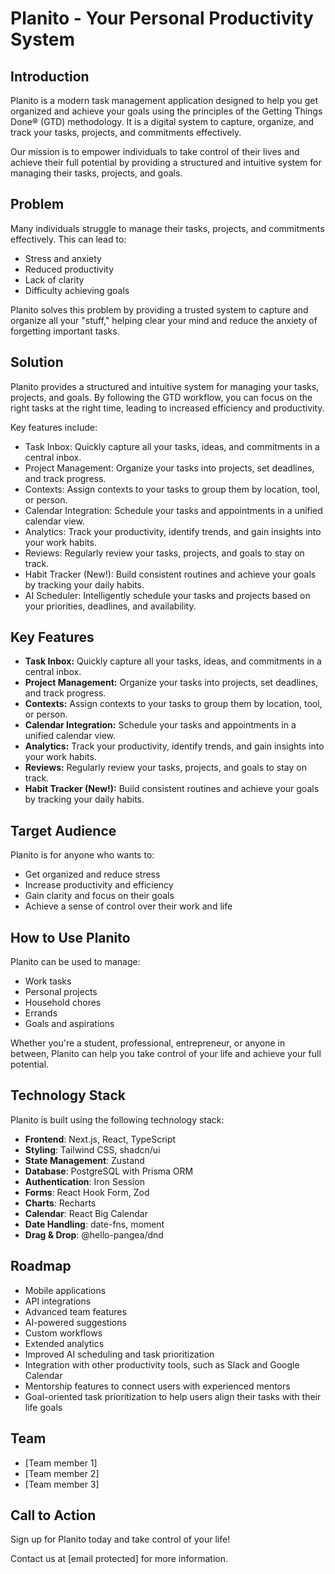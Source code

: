 # Planito - Your Personal Productivity System

## Introduction

Planito is a modern task management application designed to help you get organized and achieve your goals using the principles of the Getting Things Done® (GTD) methodology. It is a digital system to capture, organize, and track your tasks, projects, and commitments effectively.

Our mission is to empower individuals to take control of their lives and achieve their full potential by providing a structured and intuitive system for managing their tasks, projects, and goals.

## Problem

Many individuals struggle to manage their tasks, projects, and commitments effectively. This can lead to:

*   Stress and anxiety
*   Reduced productivity
*   Lack of clarity
*   Difficulty achieving goals

Planito solves this problem by providing a trusted system to capture and organize all your "stuff," helping clear your mind and reduce the anxiety of forgetting important tasks.

## Solution

Planito provides a structured and intuitive system for managing your tasks, projects, and goals. By following the GTD workflow, you can focus on the right tasks at the right time, leading to increased efficiency and productivity.

Key features include:

*   Task Inbox: Quickly capture all your tasks, ideas, and commitments in a central inbox.
*   Project Management: Organize your tasks into projects, set deadlines, and track progress.
*   Contexts: Assign contexts to your tasks to group them by location, tool, or person.
*   Calendar Integration: Schedule your tasks and appointments in a unified calendar view.
*   Analytics: Track your productivity, identify trends, and gain insights into your work habits.
*   Reviews: Regularly review your tasks, projects, and goals to stay on track.
*   Habit Tracker (New!): Build consistent routines and achieve your goals by tracking your daily habits.
*   AI Scheduler: Intelligently schedule your tasks and projects based on your priorities, deadlines, and availability.

## Key Features

*   **Task Inbox:** Quickly capture all your tasks, ideas, and commitments in a central inbox.
*   **Project Management:** Organize your tasks into projects, set deadlines, and track progress.
*   **Contexts:** Assign contexts to your tasks to group them by location, tool, or person.
*   **Calendar Integration:** Schedule your tasks and appointments in a unified calendar view.
*   **Analytics:** Track your productivity, identify trends, and gain insights into your work habits.
*   **Reviews:** Regularly review your tasks, projects, and goals to stay on track.
*   **Habit Tracker (New!):** Build consistent routines and achieve your goals by tracking your daily habits.

## Target Audience

Planito is for anyone who wants to:

*   Get organized and reduce stress
*   Increase productivity and efficiency
*   Gain clarity and focus on their goals
*   Achieve a sense of control over their work and life

## How to Use Planito

Planito can be used to manage:

*   Work tasks
*   Personal projects
*   Household chores
*   Errands
*   Goals and aspirations

Whether you're a student, professional, entrepreneur, or anyone in between, Planito can help you take control of your life and achieve your full potential.

## Technology Stack

Planito is built using the following technology stack:

*   **Frontend**: Next.js, React, TypeScript
*   **Styling**: Tailwind CSS, shadcn/ui
*   **State Management**: Zustand
*   **Database**: PostgreSQL with Prisma ORM
*   **Authentication**: Iron Session
*   **Forms**: React Hook Form, Zod
*   **Charts**: Recharts
*   **Calendar**: React Big Calendar
*   **Date Handling**: date-fns, moment
*   **Drag & Drop**: @hello-pangea/dnd

## Roadmap

*   Mobile applications
*   API integrations
*   Advanced team features
*   AI-powered suggestions
*   Custom workflows
*   Extended analytics
*   Improved AI scheduling and task prioritization
*   Integration with other productivity tools, such as Slack and Google Calendar
*   Mentorship features to connect users with experienced mentors
*   Goal-oriented task prioritization to help users align their tasks with their life goals

## Team

*   [Team member 1]
*   [Team member 2]
*   [Team member 3]

## Call to Action

Sign up for Planito today and take control of your life!

Contact us at [email protected] for more information.